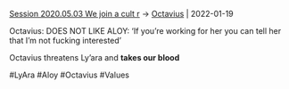 [Session 2020.05.03 We join a cult r](TheWik-main/sessions/notes_matteo_brianedit/Session%202020.05.03%20We%20join%20a%20cult%20r.md) -> [Octavius](../people/Octavius.md) | 2022-01-19

Octavius: DOES NOT LIKE ALOY: ‘If you’re working for her you can tell her that I’m not fucking interested’

Octavius threatens Ly’ara and **takes our blood**

#LyAra #Aloy #Octavius #Values 